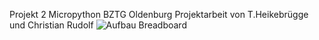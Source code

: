 Projekt 2 Micropython BZTG Oldenburg
Projektarbeit von T.Heikebrügge und Christian Rudolf
![Aufbau Breadboard](https://github.com/chrisru09/Projekt2_TH_CR_ETS23/assets/142886642/e651ef40-78c6-432d-ad82-24348f8082b1)
